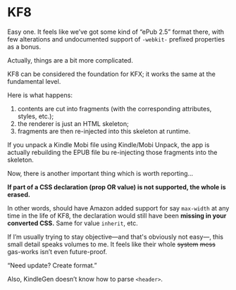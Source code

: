# KF8

Easy one. It feels like we’ve got some kind of “ePub 2.5” format there, with few alterations and undocumented support of `-webkit-` prefixed properties as a bonus.

Actually, things are a bit more complicated. 

KF8 can be considered the foundation for KFX; it works the same at the fundamental level.

Here is what happens: 

1. contents are cut into fragments (with the corresponding attributes, styles, etc.);
2. the renderer is just an HTML skeleton;
3. fragments are then re-injected into this skeleton at runtime.

If you unpack a Kindle Mobi file using Kindle/Mobi Unpack, the app is actually rebuilding the EPUB file bu re-injecting those fragments into the skeleton.

Now, there is another important thing which is worth reporting…

**If part of a CSS declaration (prop OR value) is not supported, the whole is erased.**

In other words, should have Amazon added support for say `max-width` at any time in the life of KF8, the declaration would still have been **missing in your converted CSS.** Same for value `inherit`, etc.

If I’m usually trying to stay objective—and that's obviously not easy—, this small detail speaks volumes to me. It feels like their whole ~~system~~ ~~mess~~ gas-works isn’t even future-proof. 

“Need update? Create format.” 

Also, KindleGen doesn’t know how to parse `<header>`. 